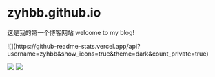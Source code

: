 # zyhbb.github.io
这是我的第一个博客网站
welcome to my blog!
<p>
![](https://github-readme-stats.vercel.app/api?username=zyhbb&show_icons=true&theme=dark&count_private=true)
</p>
<p>
<img src="https://img.shields.io/static/v1?label=Program&message=Python&color=blue"/>
<a href="你的CSDN主页链接"><img src="https://img.shields.io/static/v1?label=Blog&message=CSDN&color=red"/></a>
</p>

